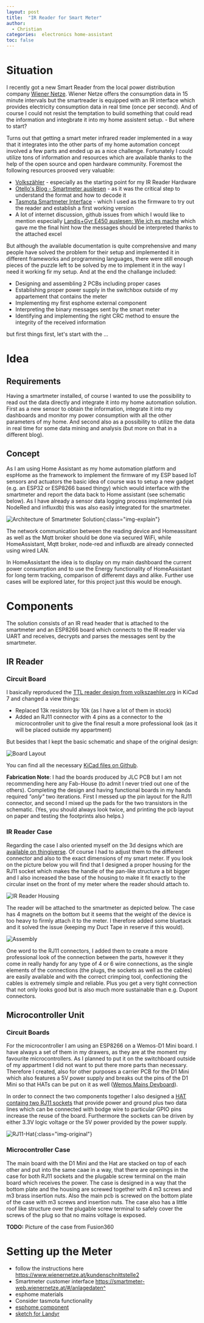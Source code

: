 ```yaml
---
layout: post
title:  "IR Reader for Smart Meter"
author: 
  - Christian
categories:  electronics home-assistant
toc: false
---
```


# Situation

I recently got a new Smart Reader from the local power distribution company [Wiener Netze](https://www.wienernetze.at/smartmeterwebportal). Wiener Netze offers the consumption data in 15 minute intervals but the smartreader is equipped with an IR interface which provides electricity consumption data in real time (once per second). And of course I could not resist the temptation to build something that could read the information and integbrate it into my home assistent setup. - But where to start?

Turns out that getting a smart meter infrared reader implemented in a way that it integrates into the other parts of my home automation concept involved a few parts and ended up as a nice challenge. Fortunately I could utilize tons of information and resources which are available thanks to the help of the open source and open hardware community. Foremost the following resources prooved very valuable:

- [Volkszähler](https://wiki.volkszaehler.org/start) - especially as the starting point for my IR Reader Hardware
- [Otello's Blog - Smartmeter auslesen](https://ottelo.jimdofree.com/stromz%C3%A4hler-auslesen-tasmota/) - as it was the critical step to understand the format and how to decode it
- [Tasmota Smartmeter Interface](https://tasmota.github.io/docs/Smart-Meter-Interface/#general-description) - which I used as the firmware to try out the reader and establish a first working version
- A lot of internet discussion, github issues from which I would like to mention especially [Landis+Gyr E450 auslesen: Wie ich es mache](https://www.photovoltaikforum.com/thread/137994-landis-gyr-e450-auslesen-wie-ich-es-mache/#google_vignette) which gave me the final hint how the messages should be interpreted thanks to the attached excel

But although the available documentation is quite comprehensive and many people have solved the problem for their setup and implemented it in different frameworks and programming languages, there were still enough pieces of the puzzle left to be solved by me to implement it in the way I need it working fir my setup. And at the end the challange included:

- Designing and assembling 2 PCBs including proper cases
- Establishing proper power supply in the switchbox outside of my appartement that contains the meter
- Implementing my first esphome external component 
- Interpreting the binary messages sent by the smart meter
- Identifying and implementing the right CRC method to ensure the integrity of the received information

but first things first, let's start with the ...

# Idea

## Requirements 

Having a smartmeter installed, of course I wanted to use the possibility to read out the data directly and integrate it into my home automation solution. First as a new sensor to obtain the information, integrate it into my dashboards and monitor my power consumption with all the other parameters of my home. And second also as a possibility to utilize the data in  real time for some data mining and analysis (but more on that in a different blog).

## Concept

As I am using Home Assistant as my home automation platform and espHome as the framework to implement the firmware of my ESP based IoT sensors and actuators the basic idea of course was to setup a new gadget (e.g. an ESP32 or ESP8266 based thingy) which would interface with the smartmeter and report the data back to Home assistant (see schematic below). As I have already a sensor data logging process implemented (via NodeRed and influxdb) this was also easily integrated for the smartmeter.

![Architecture of Smartmeter Solution](/assets/images/power-reader/architecture.png){:class="img-explain"}

The network communication between the reading device and Homeassitant as well as the Mqtt broker should be done via secured WiFi, while HomeAssistant, Mqtt broker, node-red and influxdb are already connected using wired LAN. 

In HomeAssistant the idea is to display on my main dashboard the current power consumption and to use the Energy functionality of HomeAssistant for long term tracking, comparison of differemt days and alike. Further use cases will be explored later, for this project just this would be enough.

# Components

The solution consists of an IR read header that is attached to the smartmeter and an ESP8266 board which connects to the IR reader via UART and receives, decrypts and parses the messages sent by the smartmeter.

## IR Reader

### Circuit Board

I basically reproduced the [TTL reader design from volkszaehler.org](https://wiki.volkszaehler.org/hardware/controllers/ir-schreib-lesekopf-ttl-ausgang) in KiCad 7 and changed a view things:

- Replaced 13k resistors by 10k (as I have a lot of them in stock)
- Added an RJ11 connector with 4 pins as a connector to the microcontroller unit to give the final result a more professional look (as it will be placed outside my appartment)

But besides that I kept the basic schematic and shape of the original design:

![Board Layout](/assets/images/power-reader/smartmeter-ir-reader-brd.svg)

You can find all the necessary [KiCad files on Github](https://github.com/chof747/smartmeter-ir-reader/tree/main).

**Fabrication Note**: I had the boards produced by JLC PCB but I am not recommending here any Fab-House (to admit I never tried out one of the others). Completing the design and having functional boards in my hands required *"only"* two iterations. First I messed up the pin layout for the RJ11 connector, and second I mixed up the pads for the two transistors in the schematic. (Yes, you should always look twice, and printing the pcb layout on paper and testing the footprints also helps.)

### IR Reader Case
Regarding the case I also oriented myself on the 3d designs which are 
[available on thingiverse](https://github.com/chof747/smartmeter-ir-reader/tree/main). Of course I had to adjust them to the different connector and also to the exact dimensions of my smart meter. If you look on the picture below you will find that I designed a proper housing for the RJ11 socket which makes the handle of the pan-like structure a bit bigger and I also increased the base of the housing to make it fit exactly to the circular inset on the front of my meter where the reader should attach to.

![IR Reader Housing](/assets/images/power-reader/smartmeter-reader-case.png)

The reader will be attached to the smartmeter as depicted below. The case has 4 magnets on the bottom but it seems that the weight of the device is too heavy to firmly attach it to the meter. I therefore added some bluetack and it solved the issue (keeping my Duct Tape in reserve if this would).

![Assembly](/assets/images/power-reader/smartmeter-assembled.jpg)

One word to the RJ11 connectors, I added them to create a more professional look of the connection between the parts, however it they come in really handy for any type of 4 or 6 wire connections, as the single elements of the connections (the plugs, the sockets as well as the cables) are easily available and with the correct crimping tool, confectioning the cables is extremely simple and reliable. Plus you get a very tight connection that not only looks good but is also much more sustainable than e.g. Dupont connectors.

## Microcontroller Unit

### Circuit Boards

For the microcontroller I am using an ESP8266 on a Wemos-D1 Mini board. I have always a set of them in my drawers, as they are at the moment my favourite microcontrollers. As I planned to put it on the switchboard outside of my appartment I did not want to put there more parts than necessary. Therefore I created, also for other purposes a carrier PCB for the D1 Mini which also features a 5V power supply and breaks out the pins of the D1 Mini so that HATs can be put on it as well ([Wemos Mains Devboard](https://github.com/chof747/wemos-mains-dev)).

In order to connect the two components together I also designed a [HAT containg two RJ11 sockets](https://github.com/chof747/rj11-wemos-hat) that provide power and ground plus two data lines which can be connected with bodge wire to particular GPIO pins increase the reuse of the board. Furthermore the sockets can be driven by either 3.3V logic voltage or the 5V power provided by the power supply.

![RJ11-Hat](/assets/images/power-reader/rj11-hat.png){:class="img-original"}

### Microcontroller Case

The main board with the D1 Mini and the Hat are stacked on top of each other and put into the same caae in a way, that there are openings in the case for both RJ11 sockets and the plugable screw terminal on the main board which receives the power. The case is designed in a way that the bottom plate and the housing are screwed together with 4 m3 screws and m3 brass insertion nuts. Also the main pcb is screwed on the bottom plate of the case with m3 screws and insertion nuts. The case also has a little roof like structure over the plugable screw terminal to safely cover the screws of the plug so that no mains voltage is exposed. 

**TODO:** Picture of the case from Fusion360


# Setting up the Meter

- follow the instructions here https://www.wienernetze.at/kundenschnittstelle2
- Smartmeter customer interface https://smartmeter-web.wienernetze.at/#/anlagedaten^
- esphome materials
- Consider tasmota functionality
- [esphome component](https://github.com/bernikr/esphome-wienernetze-im150-smartmeter)
- [sketch for Landyr](https://github.com/aldadic/esp-smartmeter-reader/blob/main/esp-smartmeter-reader/esp-smartmeter-reader.ino)